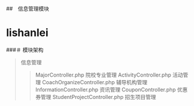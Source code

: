 ##　信息管理模块

#  lishanlei


###＃ 模块架构
> 信息管理
>> MajorController.php 院校专业管理
>> ActivityController.php 活动管理
>> CoachOrganizeController.php 辅导机构管理
>> InformationController.php 资讯管理
>> CouponController.php 优惠券管理
>> StudentProjectController.php 招生项目管理
